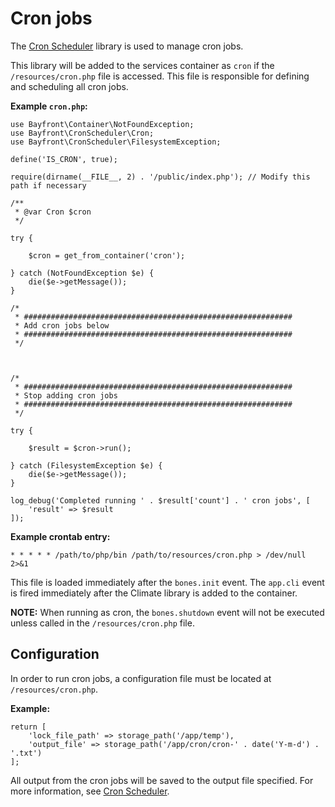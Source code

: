 # Cron jobs

The [Cron Scheduler](https://github.com/bayfrontmedia/cron-scheduler) library is used to manage cron jobs.

This library will be added to the services container as `cron` if the `/resources/cron.php` file is accessed.
This file is responsible for defining and scheduling all cron jobs.

**Example `cron.php`:**

```
use Bayfront\Container\NotFoundException;
use Bayfront\CronScheduler\Cron;
use Bayfront\CronScheduler\FilesystemException;

define('IS_CRON', true);

require(dirname(__FILE__, 2) . '/public/index.php'); // Modify this path if necessary

/**
 * @var Cron $cron
 */

try {

    $cron = get_from_container('cron');

} catch (NotFoundException $e) {
    die($e->getMessage());
}

/*
 * ############################################################
 * Add cron jobs below
 * ############################################################
 */



/*
 * ############################################################
 * Stop adding cron jobs
 * ############################################################
 */

try {

    $result = $cron->run();

} catch (FilesystemException $e) {
    die($e->getMessage());
}

log_debug('Completed running ' . $result['count'] . ' cron jobs', [
    'result' => $result
]);
```

**Example crontab entry:**

```
* * * * * /path/to/php/bin /path/to/resources/cron.php > /dev/null 2>&1
```

This file is loaded immediately after the `bones.init` event.
The `app.cli` event is fired immediately after the Climate library is added to the container.

**NOTE:** When running as cron, the `bones.shutdown` event will not be executed unless called in the `/resources/cron.php` file.

## Configuration

In order to run cron jobs, a configuration file must be located at `/resources/cron.php`.

**Example:**

```
return [
    'lock_file_path' => storage_path('/app/temp'),
    'output_file' => storage_path('/app/cron/cron-' . date('Y-m-d') . '.txt')
];
```

All output from the cron jobs will be saved to the output file specified.
For more information, see [Cron Scheduler](https://github.com/bayfrontmedia/cron-scheduler#creating-an-instance).